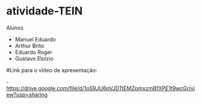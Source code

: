 # atividade-TEIN

Alunos

- Manuel Eduardo
- Arthur Brito
- Eduardo Roger
- Gustavo Eloízio

#Link para o vídeo de apresentação:

-https://drive.google.com/file/d/1oS9JU6pVJDTtEMZpmxzmBfXPE1t9wcGr/view?usp=sharing
